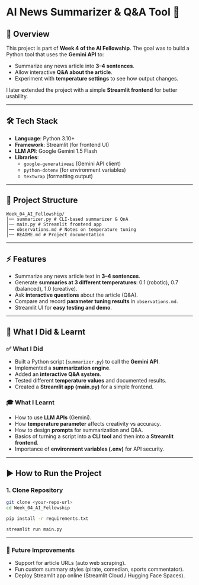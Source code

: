 # AI News Summarizer & Q&A Tool 🚀  

## 📌 Overview  
This project is part of **Week 4 of the AI Fellowship**. The goal was to build a Python tool that uses the **Gemini API** to:  
- Summarize any news article into **3–4 sentences**.  
- Allow interactive **Q&A about the article**.  
- Experiment with **temperature settings** to see how output changes.  

I later extended the project with a simple **Streamlit frontend** for better usability.  

---

## 🛠️ Tech Stack  
- **Language**: Python 3.10+  
- **Framework**: Streamlit (for frontend UI)  
- **LLM API**: Google Gemini 1.5 Flash  
- **Libraries**:  
  - `google-generativeai` (Gemini API client)  
  - `python-dotenv` (for environment variables)  
  - `textwrap` (formatting output)  

---

## 📂 Project Structure  
````
Week_04_AI_Fellowship/
│── summarizer.py # CLI-based summarizer & QnA
│── main.py # Streamlit frontend app
│── observations.md # Notes on temperature tuning
│── README.md # Project documentation

````

---

## ⚡ Features  
- Summarize any news article text in **3–4 sentences**.  
- Generate **summaries at 3 different temperatures**: 0.1 (robotic), 0.7 (balanced), 1.0 (creative).  
- Ask **interactive questions** about the article (Q&A).  
- Compare and record **parameter tuning results** in `observations.md`.  
- Streamlit UI for **easy testing and demo**.  

---

## 📖 What I Did & Learnt  

### ✅ What I Did  
- Built a Python script (`summarizer.py`) to call the **Gemini API**.  
- Implemented a **summarization engine**.  
- Added an **interactive Q&A system**.  
- Tested different **temperature values** and documented results.  
- Created a **Streamlit app (main.py)** for a simple frontend.  

### 🎓 What I Learnt  
- How to use **LLM APIs** (Gemini).  
- How **temperature parameter** affects creativity vs accuracy.  
- How to design **prompts** for summarization and Q&A.  
- Basics of turning a script into a **CLI tool** and then into a **Streamlit frontend**.  
- Importance of **environment variables (.env)** for API security.  

---

## ▶️ How to Run the Project  

### 1. Clone Repository  
```bash
git clone <your-repo-url>
cd Week_04_AI_Fellowship

pip install -r requirements.txt

streamlit run main.py
```
---

### 🚀 Future Improvements

- Support for article URLs (auto web scraping).
- Fun custom summary styles (pirate, comedian, sports commentator).
- Deploy Streamlit app online (Streamlit Cloud / Hugging Face Spaces).
